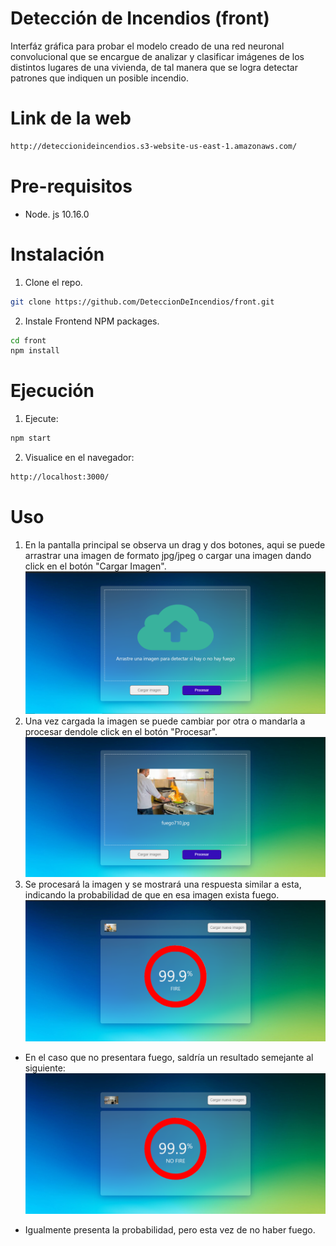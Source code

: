 # Detección de Incendios (front)

Interfáz gráfica para probar el modelo creado de una red neuronal convolucional que se encargue de analizar y clasificar imágenes de los distintos lugares de una vivienda, de tal manera que se logra detectar patrones que indiquen un posible incendio.

# Link de la web

```sh
http://deteccionideincendios.s3-website-us-east-1.amazonaws.com/
```

# Pre-requisitos

- Node. js 10.16.0

# Instalación

1. Clone el repo.

```sh
git clone https://github.com/DeteccionDeIncendios/front.git
```

2. Instale Frontend NPM packages.

```sh
cd front
npm install
```

# Ejecución

1. Ejecute:

```sh
npm start
```

2. Visualice en el navegador:

```sh
http://localhost:3000/
```

# Uso

1. En la pantalla principal se observa un drag y dos botones, aqui se puede arrastrar una imagen de formato jpg/jpeg o cargar una imagen dando click en el botón "Cargar Imagen".
   ![alt text](./public/readme/inicio.png)
2. Una vez cargada la imagen se puede cambiar por otra o mandarla a procesar dendole click en el botón "Procesar".
   ![alt text](./public/readme/imagenCargada.png)
3. Se procesará la imagen y se mostrará una respuesta similar a esta, indicando la probabilidad de que en esa imagen exista fuego.
   ![alt text](./public/readme/resultado.png)

- En el caso que no presentara fuego, saldría un resultado semejante al siguiente:
  ![alt text](./public/readme/nofuego.png)

* Igualmente presenta la probabilidad, pero esta vez de no haber fuego.
